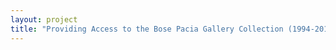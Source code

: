 ```yaml
--- 
layout: project 
title: "Providing Access to the Bose Pacia Gallery Collection (1994-2011)" 
---
```



